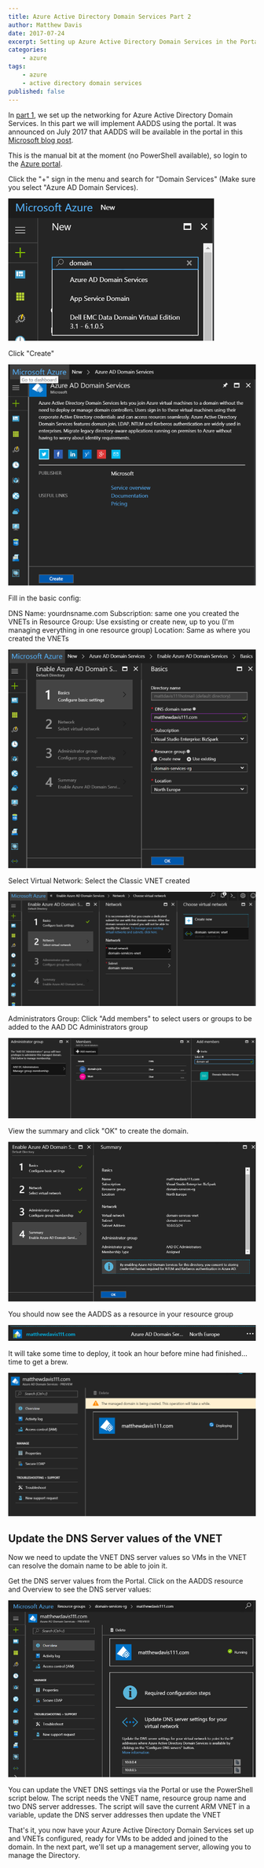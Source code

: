 ```yaml
---
title: Azure Active Directory Domain Services Part 2
author: Matthew Davis
date: 2017-07-24
excerpt: Setting up Azure Active Directory Domain Services in the Portal
categories: 
    - azure
tags:
    - azure
    - active directory domain services
published: false
---
```


In [part 1], we set up the networking for Azure Active Directory Domain Services. In this part we will implement AADDS using the portal. It was announced on July 2017 that AADDS will be available in the portal in this [Microsoft blog post].

This is the manual bit at the moment (no PowerShell available), so login to the [Azure portal].

Click the "+" sign in the menu and search for "Domain Services" (Make sure you select "Azure AD Domain Services).

![search for domain services](/images/azure-ad-domain-services/az-search-aadds.png)

Click "Create"

![click create](/images/azure-ad-domain-services/aadds-create.png)

Fill in the basic config:

DNS Name: yourdnsname.com 
Subscription: same one you created the VNETs in
Resource Group: Use exsisting or create new, up to you (I'm managing everything in one resource group)
Location: Same as where you created the VNETs

![fill out basic config](/images/azure-ad-domain-services/aadds-basic-config.png)

Select Virtual Network: Select the Classic VNET created

![select classic vnet](/images/azure-ad-domain-services/aadds-select-vnet.png)

Administrators Group: Click "Add members" to select users or groups to be added to the AAD DC Administrators group

![add members](/images/azure-ad-domain-services/aadds-add-members.png)

View the summary and click "OK" to create the domain.

![summary](/images/azure-ad-domain-services/aadds-summary.png)

You should now see the AADDS as a resource in your resource group

![aadds resource](/images/azure-ad-domain-services/aadds-resource.png)

It will take some time to deploy, it took an hour before mine had finished... time to get a brew.

![aadds deploying](/images/azure-ad-domain-services/aadds-deploying.png)

## Update the DNS Server values of the VNET
Now we need to update the VNET DNS server values so VMs in the VNET can resolve the domain name to be able to join it.

Get the DNS server values from the Portal. 
Click on the AADDS resource and Overview to see the DNS server values:

![aadds dns server addresses](/images/azure-ad-domain-services/aadds-overview.png)

You can update the VNET DNS settings via the Portal or use the PowerShell script below.
The script needs the VNET name, resource group name and two DNS server addresses.
The script will save the current ARM VNET in a variable, update the DNS server addresses then update the VNET

<script src="https://gist.github.com/MatthewJDavis/85b93d15ef222f504524cc4d0aae033f.js"></script>

That's it, you now have your Azure Active Directory Domain Services set up and VNETs configured, ready for VMs to be added and joined to the domain. In the next part, we'll set up a management server, allowing you to manage the Directory.

[part 1]: http://matthewdavis111.com/azure/azure-ad-domain-services-1/
[Microsoft blog post]: https://blogs.technet.microsoft.com/enterprisemobility/2017/07/11/new-public-preview-azure-ad-domain-services-admin-ux-in-the-new-azure-portal/
[Azure portal]: https://portal.azure.com